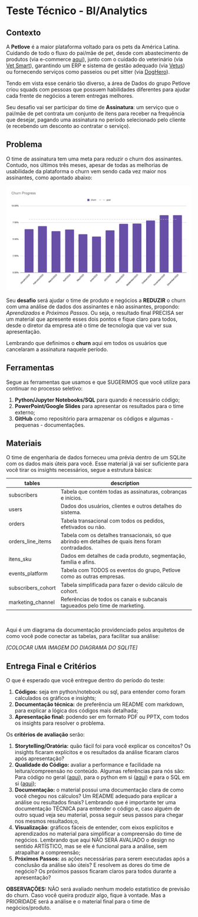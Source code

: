 # Teste Técnico - BI/Analytics

## Contexto

A **Petlove** é a maior plataforma voltado para os pets da América Latina. Cuidando de todo o fluxo do pai/mãe de pet, desde com abastecimento de produtos (via e-commerce [aqui](https://www.petlove.com.br/)), junto com o cuidado do veterinário (via [Vet Smart](https://www.vetsmart.com.br/)), garantindo um ERP e sistema de gestão adequado (via [Vetus](https://vetus.com.br/)) ou fornecendo serviços como passeios ou pet sitter (via [DogHero](https://www.doghero.com.br/)).

Tendo em vista esse cenário tão diverso, a área de Dados do grupo Petlove criou squads com pessoas que possuem habilidades diferentes para ajudar cada frente de negócios a terem entregas melhores. 

Seu desafio vai ser participar do time de **Assinatura**: um serviço que o pai/mãe de pet contrata um conjunto de itens para receber na frequência que desejar, pagando uma assinatura no período selecionado pelo cliente (e recebendo um desconto ao contratar o serviço).

 

## Problema

O time de assinatura tem uma meta para reduzir o churn dos assinantes. Contudo, nos últimos três meses, apesar de todas as melhorias de usabilidade da plataforma o churn vem sendo cada vez maior nos assinantes, como apontado abaixo:

![Churn Progress Over Time](./materials/churn.png)

Seu **desafio** será ajudar o time de produto e negócios a **REDUZIR** o churn com uma análise de dados dos assinantes e não assinantes, propondo: *Aprendizados* e *Próximos Passos*. Ou seja, o resultado final PRECISA ser um material que apresente esses dois pontos e fique claro para todos, desde o diretor da empresa até o time de tecnologia que vai ver sua apresentação.

Lembrando que definimos o **churn** aqui em todos os usuários que cancelaram a assinatura naquele período.

## Ferramentas

Segue as ferramentas que usamos e que SUGERIMOS que você utilize para continuar no processo seletivo:

1. **Python/Jupyter Notebooks/SQL** para quando é necessário código;
2. **PowerPoint/Google Slides** para apresentar os resultados para o time externo;
3. **GitHub** como repositório para armazenar os códigos e algumas - pequenas - documentações. 

## Materiais

O time de engenharia de dados forneceu uma prévia dentro de um SQLite com os dados mais úteis para você. Esse material já vai ser suficiente para você tirar os insights necessários, segue a estrutura básica:

| tables             | description                                                                                        |
|--------------------|----------------------------------------------------------------------------------------------------|
| subscribers        | Tabela que contém todas as assinaturas, cobranças e inícios.                                       |
| users              | Dados dos usuários, clientes e outros detalhes do sistema.                                         |
| orders             | Tabela transacional com todos os pedidos, efetivados ou não.                                       |
| orders_line_items  | Tabela com os detalhes transacionais, só que abrindo em detalhes de quais itens foram contradados. |
| itens_sku          | Dados em detalhes de cada produto, segmentação, família e afins.                                   |
| events_platform    | Tabela com TODOS os eventos do grupo, Petlove como as outras empresas.                             |
| subscribers_cohort | Tabela simplificada para fazer o devido cálculo de cohort.                                         |
| marketing_channel  | Referências de todos os canais e subcanais tagueados pelo time de marketing.                       |
<br>

Aqui é um diagrama da documentação providenciado pelos arquitetos de como você pode conectar as tabelas, para facilitar sua análise:

*[COLOCAR UMA IMAGEM DO DIAGRAMA DO SQLITE]*

## Entrega Final e Critérios

O que é esperado que você entregue dentro do período do teste:

1. **Códigos:** seja em python/notebook ou sql, para entender como foram calculados os gráficos e insights;
2. **Documentação técnica:** de preferência um README com markdown, para explicar a lógica dos códigos mais detalhada;
3. **Apresentação final:** podendo ser em formato PDF ou PPTX, com todos os insights para resolver o problema.

Os **critérios de avaliação** serão:

1. **Storytelling/Oratória:** quão fácil foi para você explicar os conceitos? Os insights ficaram explícitos e os resultados da análise ficaram claros após apresentação?
2. **Qualidade do Código:** avaliar a performance e facilidade na leitura/compreensão no conteúdo. Algumas referências para nós são: Para código no geral ([aqui](https://www.amazon.com/Clean-Code-Handbook-Software-Craftsmanship/dp/0132350882)), para o python em si ([aqui](https://google.github.io/styleguide/pyguide.html)) e para o SQL em si ([aqui](https://about.gitlab.com/handbook/business-ops/data-team/platform/sql-style-guide/));
3. **Documentação:** o material possui uma documentação clara de como você chegou nos cálculos? Um README adequado para explicar a análise ou resultados finais? Lembrando que é importante ter uma documentação TÉCNICA para entender o código e, caso alguém de outro squad veja seu material, possa seguir seus passos para chegar nos mesmos resultados;o,
4. **Visualização**: gráficos fáceis de entender, com eixos explícitos e aprendizados no material para simplificar a compreensão do time de negócios. Lembrando que aqui NÃO SERÁ AVALIADO o design no sentido ARTÍSTICO, mas se ele é funcional para a análise, sem atrapalhar a compreensão;
5. **Próximos Passos:** as ações necessárias para serem executadas após a conclusão da análise são úteis? E resolvem as dores do time de negócio? Os próximos passos ficaram claros para todos durante a apresentação?

**OBSERVAÇÕES:** NÃO será avaliado nenhum modelo estatístico de previsão do churn. Caso você queira produzir algo, fique à vontade. Mas a PRIORIDADE será a análise e o material final para o time de negócios/produto.
